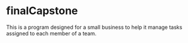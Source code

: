 # finalCapstone
This is a program designed for a small business to help it manage tasks assigned to each member of a team.
